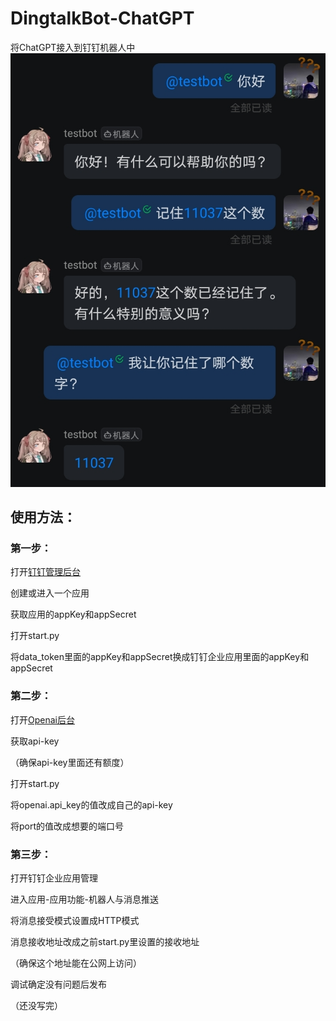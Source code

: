 # DingtalkBot-ChatGPT
将ChatGPT接入到钉钉机器人中
![1](https://github.com/YancyZheng11/DingtalkBot-ChatGPT/blob/main/example/1.jpg)
## 使用方法：
### 第一步：
打开[钉钉管理后台](https://oa.dingtalk.com/)

创建或进入一个应用

获取应用的appKey和appSecret

打开start.py

将data_token里面的appKey和appSecret换成钉钉企业应用里面的appKey和appSecret

### 第二步：
打开[Openai后台](https://openai.com/)

获取api-key

（确保api-key里面还有额度）

打开start.py

将openai.api_key的值改成自己的api-key

将port的值改成想要的端口号

### 第三步：
打开钉钉企业应用管理

进入应用-应用功能-机器人与消息推送

将消息接受模式设置成HTTP模式

消息接收地址改成之前start.py里设置的接收地址

（确保这个地址能在公网上访问）

调试确定没有问题后发布

（还没写完）
